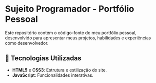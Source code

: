 # Sujeito Programador - Portfólio Pessoal

Este repositório contém o código-fonte do meu portfólio pessoal, desenvolvido para apresentar meus projetos, habilidades e experiências como desenvolvedor.

## 🚀 Tecnologias Utilizadas

- **HTML5** e **CSS3**: Estrutura e estilização do site.
- **JavaScript**: Funcionalidades interativas.